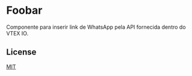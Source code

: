 # Foobar

Componente para inserir link de WhatsApp pela API fornecida dentro do VTEX IO.

## License
[MIT](https://choosealicense.com/licenses/mit/)